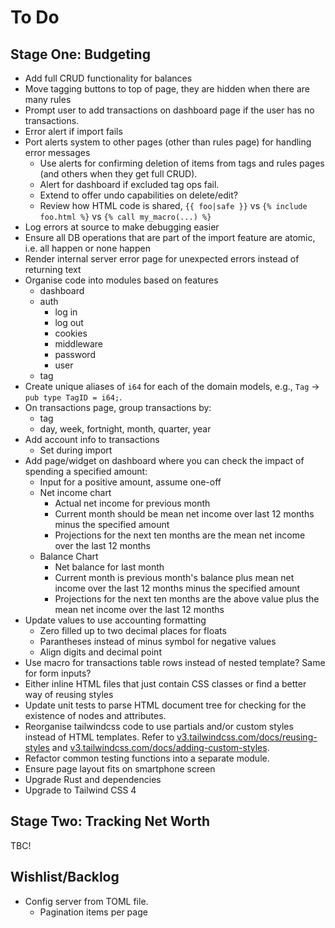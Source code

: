 # To Do

## Stage One: Budgeting

- Add full CRUD functionality for balances
- Move tagging buttons to top of page, they are hidden when there are many rules
- Prompt user to add transactions on dashboard page if the user has no transactions.
- Error alert if import fails
- Port alerts system to other pages (other than rules page) for handling error messages
  - Use alerts for confirming deletion of items from tags and rules pages (and others when they get full CRUD).
  - Alert for dashboard if excluded tag ops fail.
  - Extend to offer undo capabilities on delete/edit?
  - Review how HTML code is shared, `{{ foo|safe }}` vs `{% include foo.html %}` vs `{% call my_macro(...) %}`
- Log errors at source to make debugging easier
- Ensure all DB operations that are part of the import feature are atomic, i.e. all happen or none happen
- Render internal server error page for unexpected errors instead of returning text
- Organise code into modules based on features
  - dashboard
  - auth
    - log in
    - log out
    - cookies
    - middleware
    - password
    - user
  - tag
- Create unique aliases of `i64` for each of the domain models, e.g., `Tag` -> `pub type TagID = i64;`.
- On transactions page, group transactions by:
  - tag
  - day, week, fortnight, month, quarter, year
- Add account info to transactions
  - Set during import
- Add page/widget on dashboard where you can check the impact of spending a specified amount:
  - Input for a positive amount, assume one-off
  - Net income chart
    - Actual net income for previous month
    - Current month should be mean net income over last 12 months minus the specified amount
    - Projections for the next ten months are the mean net income over the last 12 months
  - Balance Chart
    - Net balance for last month
    - Current month is previous month's balance plus mean net income over the last 12 months minus the specified amount
    - Projections for the next ten months are the above value plus the mean net income over the last 12 months
- Update values to use accounting formatting
  - Zero filled up to two decimal places for floats
  - Parantheses instead of minus symbol for negative values
  - Align digits and decimal point
- Use macro for transactions table rows instead of nested template? Same for form inputs?
- Either inline HTML files that just contain CSS classes or find a better way of reusing styles
- Update unit tests to parse HTML document tree for checking for the existence
  of nodes and attributes.
- Reorganise tailwindcss code to use partials and/or custom styles instead of
  HTML templates.
  Refer to [v3.tailwindcss.com/docs/reusing-styles](https://v3.tailwindcss.com/docs/reusing-styles) and [v3.tailwindcss.com/docs/adding-custom-styles](https://v3.tailwindcss.com/docs/adding-custom-styles).
- Refactor common testing functions into a separate module.
- Ensure page layout fits on smartphone screen
- Upgrade Rust and dependencies
- Upgrade to Tailwind CSS 4

## Stage Two: Tracking Net Worth

TBC!

## Wishlist/Backlog

- Config server from TOML file.
  - Pagination items per page
